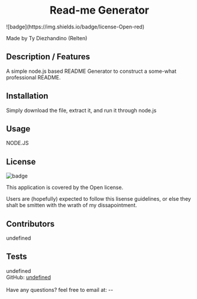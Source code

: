 
  <h1 align="center">Read-me Generator</h1>
  ![badge](https://img.shields.io/badge/license-Open-red)<br />

  Made by Ty Diezhandino (Relten)

  ## Description / Features
   A simple node.js based README Generator to construct a some-what professional README.

  ## Installation
   Simply download the file, extract it, and run it through node.js
  
  ## Usage
   NODE.JS 
  
   ## License
  ![badge](https://img.shields.io/badge/license-Open-red)
  <br />

  This application is covered by the Open license. 
  
  Users are (hopefully) expected to follow this lisense guidelines, or else they shalt be smitten with the wrath of my dissapointment.

  ## Contributors
   undefined
  
  ## Tests
  undefined
  <br />
  GitHub: [undefined](https://github.com/undefined)
  <br />
  <br/>
  Have any questions? feel free to email at: --
      